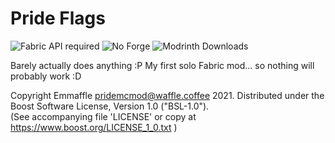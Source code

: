 # Pride Flags

![Fabric API required](https://i.imgur.com/HabVZJRm.png)
![No Forge](https://i.imgur.com/77kxz8xm.png)
![Modrinth Downloads](https://waffle.coffee/modrinth/prideflags/downloads?style=flat-square)

Barely actually does anything :P My first solo Fabric mod... so nothing will probably work :D

Copyright Emmaffle <pridemcmod@waffle.coffee> 2021. Distributed under the Boost Software License, Version 1.0 ("BSL-1.0").  
(See accompanying file 'LICENSE' or copy at https://www.boost.org/LICENSE_1_0.txt )
